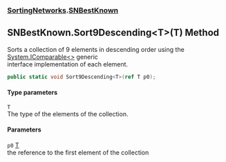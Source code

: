 ### [SortingNetworks](./SortingNetworks.md 'SortingNetworks').[SNBestKnown](./SortingNetworks-SNBestKnown.md 'SortingNetworks.SNBestKnown')
## SNBestKnown.Sort9Descending&lt;T&gt;(T) Method
Sorts a collection of 9 elements in descending order using the [System.IComparable&lt;&gt;](https://docs.microsoft.com/en-us/dotnet/api/System.IComparable-1 'System.IComparable`1') generic  
interface implementation of each element.  
```csharp
public static void Sort9Descending<T>(ref T p0);
```
#### Type parameters
<a name='SortingNetworks-SNBestKnown-Sort9Descending-T-(T)-T'></a>
`T`  
The type of the elements of the collection.  
  
#### Parameters
<a name='SortingNetworks-SNBestKnown-Sort9Descending-T-(T)-p0'></a>
`p0` [T](#SortingNetworks-SNBestKnown-Sort9Descending-T-(T)-T 'SortingNetworks.SNBestKnown.Sort9Descending&lt;T&gt;(T).T')  
the reference to the first element of the collection  
  
